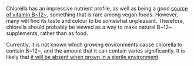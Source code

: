 Chlorella has an impressive nutrient profile, as well as being a good
[source of vitamin B~12~](https://pubs.acs.org/doi/10.1021/acs.jafc.6b03550),
something that is rare among vegan foods. However, many will find its taste
and colour to be somewhat unpleasant. Therefore, chlorella should probably be
viewed as a way to make natural B~12~ supplements, rather than as food.

Currently, it is not known which growing environments cause chlorella to
contain B~12~, and the amount that it can contain varies significantly. It
is likely that [it will be absent when grown in a sterile environment](https://www.b12-vitamin.com/algae/).
